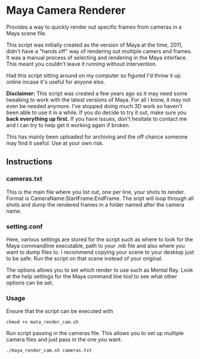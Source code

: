 # Maya Camera Renderer

Provides a way to quickly render out specific frames from cameras in a Maya scene file.

This script was initially created as the version of Maya at the time, 2011, didn't have a "hands off" way of rendering out multiple camers and frames. It was a manual process of selecting and rendering in the Maya interface. This meant you couldn't leave it running without intervention.

Had this script sitting around on my computer so figured I'd throw it up online incase it's useful for anyone else.

**Disclaimer:** This script was created a few years ago so it may need some tweaking to work with the latest versions of Maya. For all I know, it may not even be needed anymore. I've stopped doing much 3D work so haven't been able to use it in a while. If you do decide to try it out, make sure you **back everything up first.** If you have issues, don't hesitate to contact me and I can try to help get it working again if broken.

This has mainly been uploaded for archiving and the off chance someone may find it useful. Use at your own risk.

## Instructions

### cameras.txt

This is the main file where you list out, one per line, your shots to render. Format is CameraName:StartFrame:EndFrame. The sript will loop through all shots and dump the rendered frames in a folder named after the camera name.

### setting.conf

Here, various settings are stored for the script such as where to look for the Maya commandline executable, path to your .mb file and also where you want to dump files to. I recommend copying your scene to your desktop just to be safe. Run the script on that scene instead of your original.

The options allows you to set which render to use such as Mental Ray. Look at the help settings for the Maya command line tool to see what other options can be set.

### Usage

Ensure that the script can be executed with

    chmod +x mata_render_cam.sh

Run script passing in the cameras file. This allows you to set up multiple camera files and just pass in the one you want.

    ./maya_render_cam.sh cameras.txt
